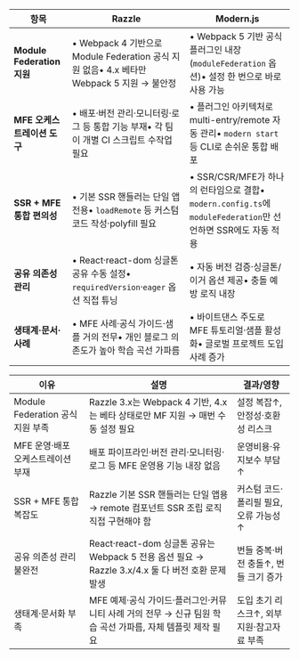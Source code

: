 | 항목 | Razzle | Modern.js |
| --- | --- | --- |
| **Module Federation 지원** | • Webpack 4 기반으로 Module Federation 공식 지원 없음• 4.x 베타만 Webpack 5 지원 → 불안정 | • Webpack 5 기반 공식 플러그인 내장 (`moduleFederation` 옵션)• 설정 한 번으로 바로 사용 가능 |
| **MFE 오케스트레이션 도구** | • 배포·버전 관리·모니터링·로그 등 통합 기능 부재• 각 팀이 개별 CI 스크립트 수작업 필요 | • 플러그인 아키텍처로 multi-entry/remote 자동 관리• `modern start` 등 CLI로 손쉬운 통합 배포 |
| **SSR + MFE 통합 편의성** | • 기본 SSR 핸들러는 단일 앱 전용• `loadRemote` 등 커스텀 코드 작성·polyfill 필요 | • SSR/CSR/MFE가 하나의 런타임으로 결합• `modern.config.ts`에 `moduleFederation`만 선언하면 SSR에도 자동 적용 |
| **공유 의존성 관리** | • React·react-dom 싱글톤 공유 수동 설정• `requiredVersion`·`eager` 옵션 직접 튜닝 | • 자동 버전 검증·싱글톤/이거 옵션 제공• 충돌 예방 로직 내장 |
| **생태계·문서·사례** | • MFE 사례·공식 가이드·샘플 거의 전무• 개인 블로그 의존도가 높아 학습 곡선 가파름 | • 바이트댄스 주도로 MFE 튜토리얼·샘플 활성화• 글로벌 프로젝트 도입 사례 증가 |

| 이유 | 설명 | 결과/영향 |
| --- | --- | --- |
| Module Federation 공식 지원 부족 | Razzle 3.x는 Webpack 4 기반, 4.x는 베타 상태로만 MF 지원 → 매번 수동 설정 필요 | 설정 복잡↑, 안정성·호환성 리스크 |
| MFE 운영·배포 오케스트레이션 부재 | 배포 파이프라인·버전 관리·모니터링·로그 등 MFE 운영용 기능 내장 없음 | 운영비용·유지보수 부담↑ |
| SSR + MFE 통합 복잡도 | Razzle 기본 SSR 핸들러는 단일 앱용 → remote 컴포넌트 SSR 조립 로직 직접 구현해야 함 | 커스텀 코드·폴리필 필요, 오류 가능성↑ |
| 공유 의존성 관리 불완전 | React·react-dom 싱글톤 공유는 Webpack 5 전용 옵션 필요 → Razzle 3.x/4.x 둘 다 버전 호환 문제 발생 | 번들 중복·버전 충돌↑, 번들 크기 증가 |
| 생태계·문서화 부족 | MFE 예제·공식 가이드·플러그인·커뮤니티 사례 거의 전무 → 신규 팀원 학습 곡선 가파름, 자체 템플릿 제작 필요 | 도입 초기 리스크↑, 외부 지원·참고자료 부족 |
